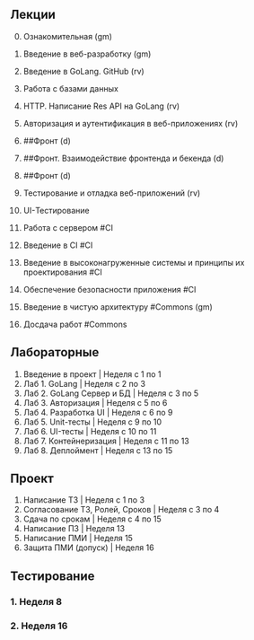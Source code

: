 ## Лекции

0. Ознакомительная (gm)

1. Введение в веб-разработку (gm)
2. Введение в GoLang. GitHub (rv)
3. Работа с базами данных
4. HTTP. Написание Res API на GoLang (rv)
5. Авторизация и аутентификация в веб-приложениях (rv)
6. ##Фронт (d)
7. ##Фронт. Взаимодействие фронтенда и бекенда (d)
8. ##Фронт (d)
9. Тестирование и отладка веб-приложений (rv)
10. UI-Тестирование
11. Работа с сервером #CI
12. Введение в CI #CI
13. Введение в высоконагруженные системы и принципы их проектирования #CI
14. Обеспечение безопасности приложения #CI
15. Введение в чистую архитектуру #Commons (gm)
16. Досдача работ #Commons

## Лабораторные

1. Введение в проект                    | Неделя с 1 по 1
2. Лаб 1. GoLang                            | Неделя с 2 по 3
3. Лаб 2. GoLang Сервер и БД    | Неделя с 3 по 5
4. Лаб 3. Авторизация                  | Неделя с 5 по 6
5. Лаб 4. Разработка UI                | Неделя с 6 по 9
6. Лаб 5. Unit-тесты                      | Неделя с 9 по 10
7. Лаб 6. UI-тесты                         | Неделя с 10 по 11
8. Лаб 7. Контейнеризация         | Неделя с 11 по 13
9. Лаб 8. Деплоймент                  | Неделя с 13 по 15

## Проект

1. Написание ТЗ                                       | Неделя с 1 по 3
2. Согласование ТЗ, Ролей, Сроков     | Неделя с 3 по 4
3. Сдача по срокам                                  | Неделя с 4 по 15
4. Написание ПЗ                                       | Неделя 13
5. Написание ПМИ                                   | Неделя 15
6. Защита ПМИ (допуск)                          | Неделя 16

## Тестирование

### 1. Неделя 8

### 2. Неделя 16
